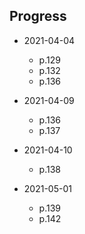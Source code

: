 ## Progress

- 2021-04-04
	 - p.129
	 - p.132
	 - p.136

- 2021-04-09
	- p.136
	- p.137

- 2021-04-10
	- p.138

- 2021-05-01
	- p.139
	- p.142